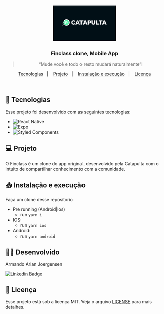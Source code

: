 <h1 align="center">
  <img alt="DevRadar" title="DevRadar" src=".github/catapulta.png" width="200px" />
</h1>

<h3 align="center">
  Finclass clone, Mobile App
</h3>

<blockquote align="center">“Mude você e todo o resto mudará naturalmente”!</blockquote>

<p align="center">
  <a href="#-tecnologias">Tecnologias</a>&nbsp;&nbsp;&nbsp;|&nbsp;&nbsp;&nbsp;
  <a href="#-projeto">Projeto</a>&nbsp;&nbsp;&nbsp;|&nbsp;&nbsp;&nbsp;
  <a href="#-instalação-e-execução">Instalação e execução</a>&nbsp;&nbsp;&nbsp;|&nbsp;&nbsp;&nbsp;
  <a href="#-licença">Licença</a>
</p>

<br>

## 🚀 Tecnologias

Esse projeto foi desenvolvido com as seguintes tecnologias:

- ![React Native](https://img.shields.io/badge/react_native-%2320232a.svg?style=for-the-badge&logo=react&logoColor=%2361DAFB)
- ![Expo](https://img.shields.io/badge/expo-1C1E24?style=for-the-badge&logo=expo&logoColor=#D04A37)
- ![Styled Components](https://img.shields.io/badge/styled--components-DB7093?style=for-the-badge&logo=styled-components&logoColor=white)

## 💻 Projeto

O Finclass é um clone do app original, desenvolvido pela Catapulta com o intuito de compartilhar conhecimento com a comunidade. 

## 📥 Instalação e execução

Faça um clone desse repositório

- Pre running (Android|Ios)
  - run `yarn i`
- IOS:
  - run `yarn ios`
- Android:   
  - run `yarn android`

## 👨‍💻 Desenvolvido

Armando Arlan Joergensen <p></p>
[![Linkedin Badge](https://img.shields.io/badge/-LinkedIn-blue?style=flat-square&logo=Linkedin&logoColor=white&link=https://www.linkedin.com/in/armandoaaj/)](https://www.linkedin.com/in/armandoaaj/)

## 📝 Licença

Esse projeto está sob a licença MIT. Veja o arquivo [LICENSE](LICENSE.md) para mais detalhes.
